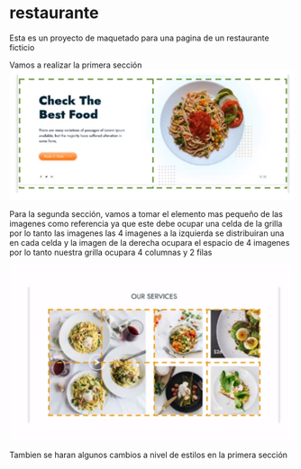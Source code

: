 # restaurante

Esta es un proyecto de maquetado para una pagina 
de un restaurante ficticio 

Vamos a realizar la primera sección 
![alt text](image.png)


Para la segunda sección, vamos a tomar el elemento 
mas pequeño de las imagenes como referencia 
ya que este debe ocupar una celda de la grilla
por lo tanto las imagenes las 4 imagenes a la 
izquierda se distribuiran una en cada celda 
y la imagen de la derecha ocupara el espacio de 4 imagenes
por lo tanto nuestra grilla ocupara 4 columnas y 2 filas

![alt text](image-1.png)

Tambien se haran algunos cambios a nivel de estilos 
en la primera sección


